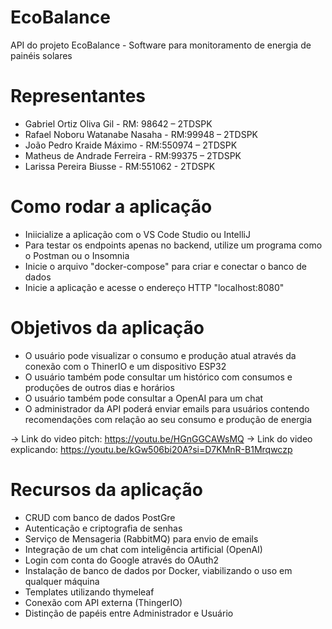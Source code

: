 # EcoBalance

API do projeto EcoBalance - Software para monitoramento de energia de painéis solares

# Representantes 

- Gabriel Ortiz Oliva Gil - RM: 98642 – 2TDSPK
- Rafael Noboru Watanabe Nasaha - RM:99948 – 2TDSPK
- João Pedro Kraide Máximo - RM:550974 – 2TDSPK
- Matheus de Andrade Ferreira - RM:99375 – 2TDSPK
- Larissa Pereira Biusse - RM:551062 - 2TDSPK

# Como rodar a aplicação

- Iniicialize a aplicação com o VS Code Studio ou IntelliJ
- Para testar os endpoints apenas no backend, utilize um programa como o Postman ou o Insomnia
- Inicie o arquivo "docker-compose" para criar e conectar o banco de dados
- Inicie a aplicação e acesse o endereço HTTP "localhost:8080"

# Objetivos da aplicação

- O usuário pode visualizar o consumo e produção atual através da conexão com o ThinerIO e um dispositivo ESP32
- O usuário também pode consultar um histórico com consumos e produções de outros dias e horários
- O usuário também pode consultar a OpenAI para um chat
- O administrador da API poderá enviar emails para usuários contendo recomendações com relação ao seu consumo e produção de energia

-> Link do video pitch: https://youtu.be/HGnGGCAWsMQ
-> Link do video explicando: https://youtu.be/kGw506bi20A?si=D7KMnR-B1Mrqwczp

# Recursos da aplicação

- CRUD com banco de dados PostGre
- Autenticação e criptografia de senhas
- Serviço de Mensageria (RabbitMQ) para envio de emails
- Integração de um chat com inteligência artificial (OpenAI)
- Login com conta do Google através do OAuth2
- Instalação de banco de dados por Docker, viabilizando o uso em qualquer máquina
- Templates utilizando thymeleaf
- Conexão com API externa (ThingerIO)
- Distinção de papéis entre Administrador e Usuário




